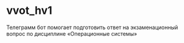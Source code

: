 # vvot_hv1
Телеграмм бот помогает подготовить ответ на экзаменационный вопрос по дисциплине «Операционные системы»
